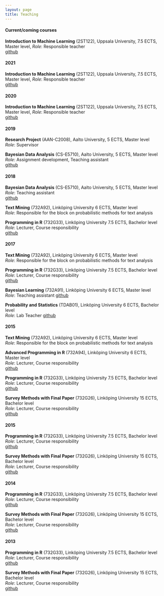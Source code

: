 ```yaml
---
layout: page
title: Teaching
---
```





#### Current/coming courses

**Introduction to Machine Learning** (2ST122), Uppsala University, 7.5 ECTS, Master level,
*Role*: Responsible teacher <br/>
[github](https://github.com/MansMeg/IntroML)



#### 2021

**Introduction to Machine Learning** (2ST122), Uppsala University, 7.5 ECTS, Master level,
*Role*: Responsible teacher <br/>
[github](https://github.com/MansMeg/IntroML)


#### 2020

**Introduction to Machine Learning** (2ST122), Uppsala University, 7.5 ECTS, Master level,
*Role*: Responsible teacher <br/>
[github](https://github.com/MansMeg/IntroML)


#### 2019

**Research Project** (AAN-C2008), Aalto University, 5 ECTS, Master level <br/>
*Role*: Supervisor


**Bayesian Data Analysis** (CS-E5710), Aalto University, 5 ECTS, Master level <br/>
*Role*: Assignment development, Teaching assistant <br/>
[github](https://github.com/avehtari/BDA_course_Aalto)


#### 2018

**Bayesian Data Analysis** (CS-E5710), Aalto University, 5 ECTS, Master level <br/>
*Role*: Teaching assistant <br/>
[github](https://github.com/avehtari/BDA_course_Aalto)


**Text Mining** (732A92), Linköping University 6 ECTS, Master level <br/>
*Role*: Responsible for the block on probabilistic methods for text analysis


**Programming in R** (732G33), Linköping University 7.5 ECTS, Bachelor level <br/>
*Role*: Lecturer, Course responsibility <br/>
[github](https://github.com/STIMALiU/KursRprgm)


#### 2017

**Text Mining** (732A92), Linköping University 6 ECTS, Master level <br/>
*Role*: Responsible for the block on probabilistic methods for text analysis

**Programming in R** (732G33), Linköping University 7.5 ECTS, Bachelor level <br/>
*Role*: Lecturer, Course responsibility <br/>
[github](https://github.com/STIMALiU/KursRprgm)

**Bayesian Learning** (732A91), Linköping University 6 ECTS, Master level <br/>
*Role*: Teaching assistant
[github](https://github.com/STIMALiU/BayesLearnCourse)

**Probability and Statistics** (TDAB01), Linköping University 6 ECTS, Bachelor level  <br/>
*Role*: Lab Teacher
[github](https://github.com/STIMALiU/IntroStatsForCSCourse)


#### 2015

**Text Mining** (732A92), Linköping University 6 ECTS, Master level <br/>
*Role*: Responsible for the block on probabilistic methods for text analysis

**Advanced Programming in R** (732A94), Linköping University 6 ECTS, Master level <br/>
*Role*: Lecturer, Course responsibility <br/>
[github](https://github.com/STIMALiU/AdvRCourse)

**Programming in R** (732G33), Linköping University 7.5 ECTS, Bachelor level <br/>
*Role*: Lecturer, Course responsibility <br/>
[github](https://github.com/STIMALiU/KursRprgm)

**Survey Methods with Final Paper** (732G26), Linköping University 15 ECTS, Bachelor level <br/>
*Role*: Lecturer, Course responsibility <br/>
[github](https://github.com/STIMALiU/KursSvyMeth)


#### 2015

**Programming in R** (732G33), Linköping University 7.5 ECTS, Bachelor level <br/>
*Role*: Lecturer, Course responsibility <br/>
[github](https://github.com/STIMALiU/KursRprgm)

**Survey Methods with Final Paper** (732G26), Linköping University 15 ECTS, Bachelor level <br/>
*Role*: Lecturer, Course responsibility <br/>
[github](https://github.com/STIMALiU/KursSvyMeth)


#### 2014

**Programming in R** (732G33), Linköping University 7.5 ECTS, Bachelor level <br/>
*Role*: Lecturer, Course responsibility <br/>
[github](https://github.com/STIMALiU/KursRprgm)

**Survey Methods with Final Paper** (732G26), Linköping University 15 ECTS, Bachelor level <br/>
*Role*: Lecturer, Course responsibility <br/>
[github](https://github.com/STIMALiU/KursSvyMeth)

#### 2013

**Programming in R** (732G33), Linköping University 7.5 ECTS, Bachelor level <br/>
*Role*: Lecturer, Course responsibility <br/>
[github](https://github.com/STIMALiU/KursRprgm)

**Survey Methods with Final Paper** (732G26), Linköping University 15 ECTS, Bachelor level <br/>
*Role*: Lecturer, Course responsibility <br/>
[github](https://github.com/STIMALiU/KursSvyMeth)

